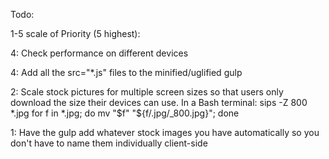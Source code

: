 Todo: 

1-5 scale of Priority (5 highest):

4:  Check performance on different devices

4:  Add all the src="*.js" files to the minified/uglified gulp

2:  Scale stock pictures for multiple screen sizes so that users only download the size their devices can use.
      In a Bash terminal:
      sips -Z 800 *.jpg
      for f in *.jpg; do mv "$f" "${f/.jpg/_800.jpg}"; done

1:  Have the gulp add whatever stock images you have automatically so you don't have to name them individually client-side